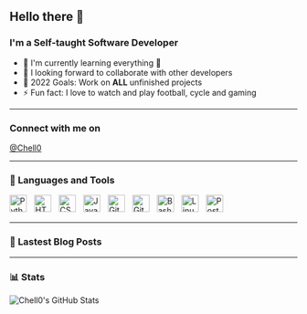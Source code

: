 ## Hello there 👋

### I'm a Self-taught Software Developer

- 🌱 I'm currently learning everything 🤣
- 👯 I looking forward to collaborate with other developers
- 🥅 2022 Goals: Work on **ALL** unfinished projects
- ⚡ Fun fact: I love to watch and play football, cycle and gaming

---

### Connect with me on

[@Chell0](machelgabriel@gmail.com)

---

### 🧰 Languages and Tools

<img align="left" alt="Python" width="30px" style="padding-right:10px;" src="https://cdn.jsdelivr.net/gh/devicons/devicon/icons/python/python-plain.svg" />
<img align="left" alt="HTML" width="30px" style="padding-right:10px;" src="https://cdn.jsdelivr.net/gh/devicons/devicon/icons/html5/html5-plain.svg" />
<img align="left" alt="CSS" width="30px" style="padding-right:10px;" src="https://cdn.jsdelivr.net/gh/devicons/devicon/icons/css3/css3-plain.svg" />
<img align="left" alt="JavaScript" width="30px" style="padding-right:10px;" src="https://cdn.jsdelivr.net/gh/devicons/devicon/icons/javascript/javascript-plain.svg" />
<img align="left" alt="Git" width="30px" style="padding-right:10px;" src="https://cdn.jsdelivr.net/gh/devicons/devicon/icons/git/git-original.svg" />
<img align="left" alt="GitHub" width="30px" style="padding-right:10px;" src="https://cdn.jsdelivr.net/gh/devicons/devicon/icons/github/github-original.svg" />
<img align="left" alt="Bash" width="30px" style="padding-right:10px;" src="https://cdn.jsdelivr.net/gh/devicons/devicon/icons/bash/bash-original.svg" />
<img align="left" alt="Linux" width="30px" style="padding-right:10px;" src="https://cdn.jsdelivr.net/gh/devicons/devicon/icons/linux/linux-original.svg" />
<img align="left" alt="Postgresql" width="30px" style="padding-right:10px;" src="https://cdn.jsdelivr.net/gh/devicons/devicon/icons/postgresql/postgresql-original.svg" />
<br />
<br />

---

### 📕 Lastest Blog Posts

<!-- BLOG-POST-LIST:START -->
<!-- BLOG-POST-LIST:END -->

---

### 📊 Stats

![Chell0's GitHub Stats](https://github-readme-stats.vercel.app/api?username=Chell0&show_icons=true&theme=cobalt2)

<!-- ![GitHub Streak](https://streak-stats.demolab.com?user=Chell0&theme=cobalt2&border_radius=4.5) -->
